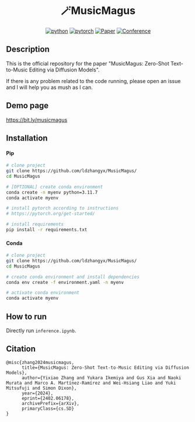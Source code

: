 
<div align="center">

# 🪄MusicMagus

[![python](https://img.shields.io/badge/-Python_3.1+-blue?logo=python&logoColor=white)](https://github.com/pre-commit/pre-commit)
[![pytorch](https://img.shields.io/badge/PyTorch_2.0+-ee4c2c?logo=pytorch&logoColor=white)](https://pytorch.org/get-started/locally/)
[![Paper](http://img.shields.io/badge/paper-arxiv.2402.06178-B31B1B.svg)](https://www.nature.com/articles/nature14539)
[![Conference](http://img.shields.io/badge/AnyConference-year-4b44ce.svg)](https://papers.nips.cc/paper/2020)

</div>

## Description

This is the official repository for the paper "MusicMagus: Zero-Shot Text-to-Music Editing via Diffusion Models".

If there is any problem related to the code running, please open an issue and I will help you as mush as I can.

## Demo page

https://bit.ly/musicmagus

## Installation

#### Pip

```bash
# clone project
git clone https://github.com/ldzhangyx/MusicMagus/
cd MusicMagus

# [OPTIONAL] create conda environment
conda create -n myenv python=3.11.7
conda activate myenv

# install pytorch according to instructions
# https://pytorch.org/get-started/

# install requirements
pip install -r requirements.txt
```

#### Conda

```bash
# clone project
git clone https://github.com/ldzhangyx/MusicMagus/
cd MusicMagus

# create conda environment and install dependencies
conda env create -f environment.yaml -n myenv

# activate conda environment
conda activate myenv
```

## How to run

Directly run `inference.ipynb`.

## Citation

```
@misc{zhang2024musicmagus,
      title={MusicMagus: Zero-Shot Text-to-Music Editing via Diffusion Models}, 
      author={Yixiao Zhang and Yukara Ikemiya and Gus Xia and Naoki Murata and Marco A. Martínez-Ramírez and Wei-Hsiang Liao and Yuki Mitsufuji and Simon Dixon},
      year={2024},
      eprint={2402.06178},
      archivePrefix={arXiv},
      primaryClass={cs.SD}
}
```
